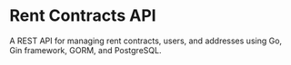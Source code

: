 # Rent Contracts API

A REST API for managing rent contracts, users, and addresses using Go, Gin framework, GORM, and PostgreSQL.
